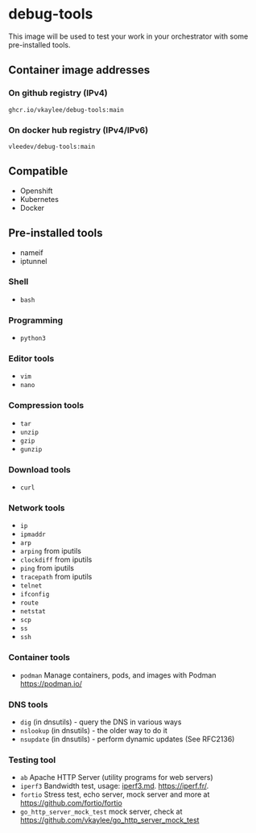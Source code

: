 # debug-tools
This image will be used to test your work in your orchestrator with some pre-installed tools.
## Container image addresses
### On github registry (IPv4)
```
ghcr.io/vkaylee/debug-tools:main
```
### On docker hub registry (IPv4/IPv6)
```
vleedev/debug-tools:main
```
## Compatible

- Openshift
- Kubernetes
- Docker

## Pre-installed tools
- nameif
- iptunnel
### Shell
- `bash`
### Programming
- `python3`
### Editor tools
- `vim`
- `nano`
### Compression tools
- `tar`
- `unzip`
- `gzip`
- `gunzip`
### Download tools
- `curl`
### Network tools
- `ip`
- `ipmaddr`
- `arp`
- `arping` from iputils
- `clockdiff` from iputils
- `ping` from iputils
- `tracepath` from iputils
- `telnet`
- `ifconfig`
- `route`
- `netstat`
- `scp`
- `ss`
- `ssh`
### Container tools
- `podman` Manage containers, pods, and images with Podman https://podman.io/
### DNS tools
- `dig` (in dnsutils) - query the DNS in various ways
- `nslookup` (in dnsutils) - the older way to do it
- `nsupdate` (in dnsutils) - perform dynamic updates (See RFC2136)
### Testing tool
- `ab` Apache HTTP Server (utility programs for web servers)
- `iperf3` Bandwidth test, usage: [iperf3.md](iperf3.md). https://iperf.fr/.
- `fortio` Stress test, echo server, mock server and more at https://github.com/fortio/fortio
- `go_http_server_mock_test` mock server, check at https://github.com/vkaylee/go_http_server_mock_test
